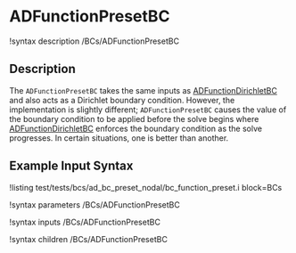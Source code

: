 # ADFunctionPresetBC

!syntax description /BCs/ADFunctionPresetBC

## Description

The `ADFunctionPresetBC` takes the same inputs as
[ADFunctionDirichletBC](/ADFunctionDirichletBC.md) and also acts as a
Dirichlet boundary condition.  However, the implementation is slightly different;
`ADFunctionPresetBC` causes the value of the boundary condition to be applied before the
solve begins where [ADFunctionDirichletBC](/ADFunctionDirichletBC.md)
enforces the boundary condition as the solve
progresses.  In certain situations, one is better than another.

## Example Input Syntax

!listing test/tests/bcs/ad_bc_preset_nodal/bc_function_preset.i block=BCs

!syntax parameters /BCs/ADFunctionPresetBC

!syntax inputs /BCs/ADFunctionPresetBC

!syntax children /BCs/ADFunctionPresetBC
